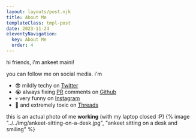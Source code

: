 ```yaml
---
layout: layouts/post.njk
title: About Me
templateClass: tmpl-post
date: 2023-11-24
eleventyNavigation:
  key: About Me
  order: 4
---
```


hi friends, i'm ankeet maini!

you can follow me on social media. i'm

- 😎 mildly techy on [Twitter](https://twitter.com/ankeetmaini)
- 😭 always fixing [PR](https://twitter.com/ankeetmaini/status/1285994292666871814) comments on [Github](https://github.com/ankeetmaini/)
- 💀 very funny on [Instagram](https://www.instagram.com/ankeetmaini/)
- 🚩 and extremely toxic on [Threads](https://www.threads.net/@ankeetmaini)

this is an actual photo of me **working** (with my laptop closed :P)
{% image "../../img/ankeet-sitting-on-a-desk.jpg", "ankeet sitting on a desk and smiling" %}
